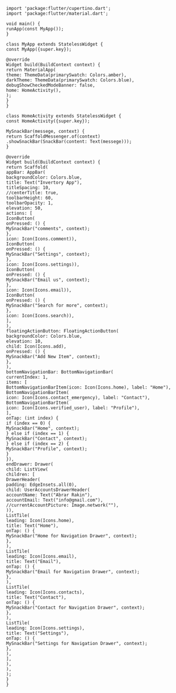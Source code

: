     import 'package:flutter/cupertino.dart';
    import 'package:flutter/material.dart';
    
    void main() {
    runApp(const MyApp());
    }
    
    class MyApp extends StatelessWidget {
    const MyApp({super.key});
    
    @override
    Widget build(BuildContext context) {
    return MaterialApp(
    theme: ThemeData(primarySwatch: Colors.amber),
    darkTheme: ThemeData(primarySwatch: Colors.blue),
    debugShowCheckedModeBanner: false,
    home: HomeActivity(),
    );
    }
    }
    
    class HomeActivity extends StatelessWidget {
    const HomeActivity({super.key});
    
    MySnackBar(messege, context) {
    return ScaffoldMessenger.of(context)
    .showSnackBar(SnackBar(content: Text(messege)));
    }
    
    @override
    Widget build(BuildContext context) {
    return Scaffold(
    appBar: AppBar(
    backgroundColor: Colors.blue,
    title: Text("Invertory App"),
    titleSpacing: 10,
    //centerTitle: true,
    toolbarHeight: 60,
    toolbarOpacity: 1,
    elevation: 50,
    actions: [
    IconButton(
    onPressed: () {
    MySnackBar("comments", context);
    },
    icon: Icon(Icons.comment)),
    IconButton(
    onPressed: () {
    MySnackBar("Settings", context);
    },
    icon: Icon(Icons.settings)),
    IconButton(
    onPressed: () {
    MySnackBar("Email us", context);
    },
    icon: Icon(Icons.email)),
    IconButton(
    onPressed: () {
    MySnackBar("Search for more", context);
    },
    icon: Icon(Icons.search)),
    ],
    ),
    floatingActionButton: FloatingActionButton(
    backgroundColor: Colors.blue,
    elevation: 10,
    child: Icon(Icons.add),
    onPressed: () {
    MySnackBar("Add New Item", context);
    },
    ),
    bottomNavigationBar: BottomNavigationBar(
    currentIndex: 1,
    items: [
    BottomNavigationBarItem(icon: Icon(Icons.home), label: "Home"),
    BottomNavigationBarItem(
    icon: Icon(Icons.contact_emergency), label: "Contact"),
    BottomNavigationBarItem(
    icon: Icon(Icons.verified_user), label: "Profile"),
    ],
    onTap: (int index) {
    if (index == 0) {
    MySnackBar("Home", context);
    } else if (index == 1) {
    MySnackBar("Contact", context);
    } else if (index == 2) {
    MySnackBar("Profile", context);
    }
    }),
    endDrawer: Drawer(
    child: ListView(
    children: [
    DrawerHeader(
    padding: EdgeInsets.all(0),
    child: UserAccountsDrawerHeader(
    accountName: Text("Abrar Rakin"),
    accountEmail: Text("info@gmail.com"),
    //currentAccountPicture: Image.network(""),
    )),
    ListTile(
    leading: Icon(Icons.home),
    title: Text("Home"),
    onTap: () {
    MySnackBar("Home for Navigation Drawer", context);
    },
    ),
    ListTile(
    leading: Icon(Icons.email),
    title: Text("Email"),
    onTap: () {
    MySnackBar("Email for Navigation Drawer", context);
    },
    ),
    ListTile(
    leading: Icon(Icons.contacts),
    title: Text("Contact"),
    onTap: () {
    MySnackBar("Contact for Navigation Drawer", context);
    },
    ),
    ListTile(
    leading: Icon(Icons.settings),
    title: Text("Settings"),
    onTap: () {
    MySnackBar("Settings for Navigation Drawer", context);
    },
    ),
    ],
    ),
    ),
    );
    }
    }
